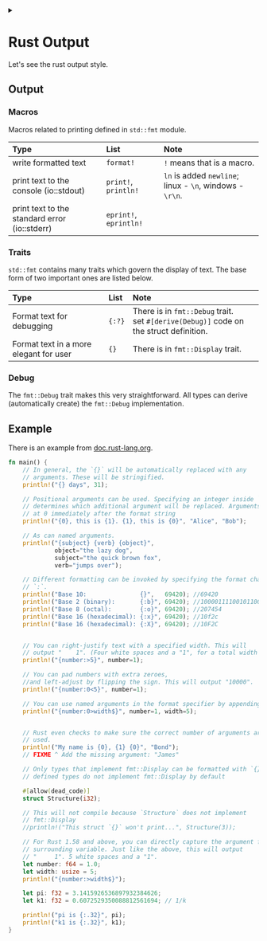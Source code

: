 <link rel="stylesheet" type="text/css" href="/css/header.css">
<link rel="stylesheet" type="text/css" href="/css/bootstrap/5.3.0-alpha1/bootstrap.css">
<div class="sticky-top bg-white pt-1 pb-2" id="header-div-max"></div>
<details id="display-none"><summary></summary>
  <script src="/js/header.js" defer="defer"></script>
  <script src="/js/table/numbering.js" defer="defer"></script>
  <script src="/js/bootstrap/5.3.0-alpha1/bootstrap.bundle.js" defer="defer"></script>
</details>

# Rust Output

Let's see the rust output style.

## Output

### Macros

Macros related to printing defined in `std::fmt` module.

| Type | List | Note |
| :--- | :--- | :--- |
| write formatted text | `format!` | `!` means that is a macro. |
| print text to the console (io::stdout) | `print!`, `println!` | `ln` is added `newline`; linux - `\n`, windows - `\r\n`. |
| print text to the standard error (io::stderr) | `eprint!`, `eprintln!` |  |

### Traits

`std::fmt` contains many traits which govern the display of text. The base form of two important ones are listed below.

| Type | List | Note |
| :--- | :--- | :--- |
| Format text for debugging | `{:?}` | There is in `fmt::Debug` trait. </br> set `#[derive(Debug)]` code on the struct definition. |
| Format text in a more elegant for user | `{}` | There is in `fmt::Display` trait. |

### Debug

The `fmt::Debug` trait makes this very straightforward. All types can derive (automatically create) the `fmt::Debug` implementation.

## Example

There is an example from [doc.rust-lang.org](https://doc.rust-lang.org/rust-by-example/hello/print.html "https://doc.rust-lang.org/rust-by-example/hello/print.html").

```rust
fn main() {
    // In general, the `{}` will be automatically replaced with any
    // arguments. These will be stringified.
    println!("{} days", 31);

    // Positional arguments can be used. Specifying an integer inside `{}`
    // determines which additional argument will be replaced. Arguments start
    // at 0 immediately after the format string
    println!("{0}, this is {1}. {1}, this is {0}", "Alice", "Bob");

    // As can named arguments.
    println!("{subject} {verb} {object}",
             object="the lazy dog",
             subject="the quick brown fox",
             verb="jumps over");

    // Different formatting can be invoked by specifying the format character after a
    // `:`.
    println!("Base 10:               {}",   69420); //69420
    println!("Base 2 (binary):       {:b}", 69420); //10000111100101100
    println!("Base 8 (octal):        {:o}", 69420); //207454
    println!("Base 16 (hexadecimal): {:x}", 69420); //10f2c
    println!("Base 16 (hexadecimal): {:X}", 69420); //10F2C


    // You can right-justify text with a specified width. This will
    // output "    1". (Four white spaces and a "1", for a total width of 5.)
    println!("{number:>5}", number=1);

    // You can pad numbers with extra zeroes,
    //and left-adjust by flipping the sign. This will output "10000".
    println!("{number:0<5}", number=1);

    // You can use named arguments in the format specifier by appending a `$`
    println!("{number:0>width$}", number=1, width=5);


    // Rust even checks to make sure the correct number of arguments are
    // used.
    println!("My name is {0}, {1} {0}", "Bond");
    // FIXME ^ Add the missing argument: "James"

    // Only types that implement fmt::Display can be formatted with `{}`. User-
    // defined types do not implement fmt::Display by default

    #[allow(dead_code)]
    struct Structure(i32);

    // This will not compile because `Structure` does not implement
    // fmt::Display
    //println!("This struct `{}` won't print...", Structure(3));

    // For Rust 1.58 and above, you can directly capture the argument from a
    // surrounding variable. Just like the above, this will output
    // "     1". 5 white spaces and a "1".
    let number: f64 = 1.0;
    let width: usize = 5;
    println!("{number:>width$}");

    let pi: f32 = 3.1415926536897932384626;
    let k1: f32 = 0.6072529350088812561694; // 1/k

    println!("pi is {:.32}", pi);
    println!("k1 is {:.32}", k1);
}
```
